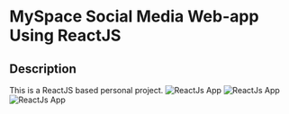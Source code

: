 # MySpace Social Media Web-app Using ReactJS

<!-- ## <a href="" target="_blank">LIVE DEMO</a> -->

## Description

This is a ReactJS based personal project.
![ReactJs App](<https://raw.githubusercontent.com/Denver44/MySpace-MERN/main/screenshots/1.png>) 
![ReactJs App](<https://raw.githubusercontent.com/Denver44/MySpace-MERN/main/screenshots/3.png>) 
![ReactJs App](<https://raw.githubusercontent.com/Denver44/MySpace-MERN/main/screenshots/5.png>) 
